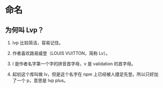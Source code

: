 # 命名

## 为何叫 Lvp？

1. lvp 比较简洁，容易记住。

2. 作者喜欢路易威登（LOUIS VUITTON，简称 Lv）。

3. l 是作者名字第一个字的拼音首字母，v 是 validation 的首字母。

4. 起初这个库叫做 lv，但是这个名字在 npm 上已经被人捷足先登。所以只好加了一个 p，意思是 lvp plus。
